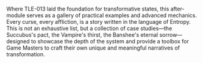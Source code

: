Where TLE-013 laid the foundation for transformative states, this after-module serves as a gallery of practical examples and advanced mechanics. Every curse, every affliction, is a story written in the language of Entropy. This is not an exhaustive list, but a collection of case studies—the Succubus's pact, the Vampire's thirst, the Banshee's eternal sorrow—designed to showcase the depth of the system and provide a toolbox for Game Masters to craft their own unique and meaningful narratives of transformation.